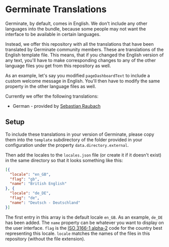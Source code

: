 # Germinate Translations

Germinate, by default, comes in English. We don't include any other languages into the bundle, because some people may not want the interface to be available in certain languages.

Instead, we offer this repository with all the translations that have been translated by Germinate community members. These are translations of the English template file. This means, that if you changed the English version of any text, you'll have to make corresponding changes to any of the other language files you get from this repository as well.

As an example, let's say you modified `pageDashboardText` to include a custom welcome message in English. You'll then have to modify the same property in the other language files as well.

Currently we offer the following translations:

- German - provided by [Sebastian Raubach](https://github.com/sebastian-raubach)


## Setup

To include these translations in your version of Germinate, please copy them into the `template` subdirectory of the folder provided in your configuration under the property `data.directory.external`.

Then add the locales to the `locales.json` file (or create it if it doesn't exist) in the same directory so that it looks something like this:

```json
[{
  "locale": "en_GB",
  "flag": "gb",
  "name": "British English"
}, {
  "locale": "de_DE",
  "flag": "de",
  "name": "Deutsch - Deutschland"
}]
```

The first entry in this array is the default locale `en_GB`. As an example, `de_DE` has been added. The `name` property can be whatever you want to display on the user interface. `flag` is the [ISO 3166-1 alpha-2](https://en.wikipedia.org/wiki/ISO_3166-1_alpha-2) code for the country best representing this locale. `locale` matches the names of the files in this repository (without the file extension).
